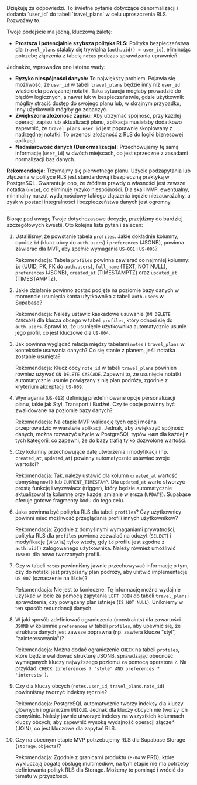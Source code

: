 <pytania>
Dziękuję za odpowiedzi. To świetne pytanie dotyczące denormalizacji i dodania `user_id` do tabeli `travel_plans` w celu uproszczenia RLS. Rozważmy to.

Twoje podejście ma jedną, kluczową zaletę:
*   **Prostsza i potencjalnie szybsza polityka RLS:** Polityka bezpieczeństwa dla `travel_plans` stałaby się trywialna (`auth.uid() = user_id`), eliminując potrzebę złączenia z tabelą `notes` podczas sprawdzania uprawnień.

Jednakże, wprowadza ono istotne wady:
*   **Ryzyko niespójności danych:** To największy problem. Pojawia się możliwość, że `user_id` w tabeli `travel_plans` będzie inny niż `user_id` właściciela powiązanej notatki. Taka sytuacja mogłaby prowadzić do błędów logicznych, a nawet luk w bezpieczeństwie, gdzie użytkownik mógłby stracić dostęp do swojego planu lub, w skrajnym przypadku, inny użytkownik mógłby go zobaczyć.
*   **Zwiększona złożoność zapisu:** Aby utrzymać spójność, przy każdej operacji zapisu lub aktualizacji planu, aplikacja musiałaby dodatkowo zapewnić, że `travel_plans.user_id` jest poprawnie skopiowany z nadrzędnej notatki. To przenosi złożoność z RLS do logiki biznesowej aplikacji.
*   **Nadmiarowość danych (Denormalizacja):** Przechowujemy tę samą informację (`user_id`) w dwóch miejscach, co jest sprzeczne z zasadami normalizacji baz danych.

**Rekomendacja:** Trzymajmy się pierwotnego planu. Użycie podzapytania lub złączenia w polityce RLS jest standardową i bezpieczną praktyką w PostgreSQL. Gwarantuje ono, że źródłem prawdy o własności jest zawsze notatka (`note`), co eliminuje ryzyko niespójności. Dla skali MVP, ewentualny, minimalny narzut wydajnościowy takiego złączenia będzie niezauważalny, a zysk w postaci integralności i bezpieczeństwa danych jest ogromny.

---

Biorąc pod uwagę Twoje dotychczasowe decyzje, przejdźmy do bardziej szczegółowych kwestii. Oto kolejna lista pytań i zaleceń:

1.  Ustaliliśmy, że powstanie tabela `profiles`. Jakie dokładnie kolumny, oprócz `id` (klucz obcy do `auth.users`) i `preferences` (JSONB), powinna zawierać dla MVP, aby spełnić wymagania `US-001` i `US-005`?

    Rekomendacja: Tabela `profiles` powinna zawierać co najmniej kolumny: `id` (UUID, PK, FK do `auth.users`), `full_name` (TEXT, NOT NULL), `preferences` (JSONB), `created_at` (TIMESTAMPTZ) oraz `updated_at` (TIMESTAMPTZ).

2.  Jakie działanie powinno zostać podjęte na poziomie bazy danych w momencie usunięcia konta użytkownika z tabeli `auth.users` w Supabase?

    Rekomendacja: Należy ustawić kaskadowe usuwanie (`ON DELETE CASCADE`) dla klucza obcego w tabeli `profiles`, który odnosi się do `auth.users`. Sprawi to, że usunięcie użytkownika automatycznie usunie jego profil, co jest kluczowe dla `US-004`.

3.  Jak powinna wyglądać relacja między tabelami `notes` i `travel_plans` w kontekście usuwania danych? Co się stanie z planem, jeśli notatka zostanie usunięta?

    Rekomendacja: Klucz obcy `note_id` w tabeli `travel_plans` powinien również używać `ON DELETE CASCADE`. Zapewni to, że usunięcie notatki automatycznie usunie powiązany z nią plan podróży, zgodnie z kryterium akceptacji `US-009`.

4.  Wymagania (`US-012`) definiują predefiniowane opcje personalizacji planu, takie jak Styl, Transport i Budżet. Czy te opcje powinny być zwalidowane na poziomie bazy danych?

    Rekomendacja: Na etapie MVP walidację tych opcji można przeprowadzić w warstwie aplikacji. Jednak, aby zwiększyć spójność danych, można rozważyć użycie w PostgreSQL typów `ENUM` dla każdej z tych kategorii, co zapewni, że do bazy trafią tylko dozwolone wartości.

5.  Czy kolumny przechowujące datę utworzenia i modyfikacji (np. `created_at`, `updated_at`) powinny automatycznie ustawiać swoje wartości?

    Rekomendacja: Tak, należy ustawić dla kolumn `created_at` wartość domyślną `now()` lub `CURRENT_TIMESTAMP`. Dla `updated_at` warto stworzyć prostą funkcję i wyzwalacz (trigger), który będzie automatycznie aktualizował tę kolumnę przy każdej zmianie wiersza (`UPDATE`). Supabase oferuje gotowe fragmenty kodu do tego celu.

6.  Jaka powinna być polityka RLS dla tabeli `profiles`? Czy użytkownicy powinni mieć możliwość przeglądania profili innych użytkowników?

    Rekomendacja: Zgodnie z domyślnymi wymaganiami prywatności, polityka RLS dla `profiles` powinna zezwalać na odczyt (`SELECT`) i modyfikację (`UPDATE`) tylko wtedy, gdy `id` profilu jest zgodne z `auth.uid()` zalogowanego użytkownika. Należy również umożliwić `INSERT` dla nowo tworzonych profili.

7.  Czy w tabeli `notes` powinniśmy jawnie przechowywać informację o tym, czy do notatki jest przypisany plan podróży, aby ułatwić implementację `US-007` (oznaczenie na liście)?

    Rekomendacja: Nie jest to konieczne. Tę informację można wydajnie uzyskać w locie za pomocą zapytania `LEFT JOIN` do tabeli `travel_plans` i sprawdzenia, czy powiązany plan istnieje (`IS NOT NULL`). Unikniemy w ten sposób redundancji danych.

8.  W jaki sposób zdefiniować ograniczenia (constraints) dla zawartości `JSONB` w kolumnie `preferences` w tabeli `profiles`, aby upewnić się, że struktura danych jest zawsze poprawna (np. zawiera klucze "styl", "zainteresowania")?

    Rekomendacja: Można dodać ograniczenie `CHECK` na tabeli `profiles`, które będzie walidować strukturę JSONB, sprawdzając obecność wymaganych kluczy najwyższego poziomu za pomocą operatora `?`. Na przykład: `CHECK (preferences ? 'style' AND preferences ? 'interests')`.

9.  Czy dla kluczy obcych (`notes.user_id`, `travel_plans.note_id`) powinniśmy tworzyć indeksy ręcznie?

    Rekomendacja: PostgreSQL automatycznie tworzy indeksy dla kluczy głównych i ograniczeń `UNIQUE`. Jednak dla kluczy obcych nie tworzy ich domyślnie. Należy jawnie utworzyć indeksy na wszystkich kolumnach kluczy obcych, aby zapewnić wysoką wydajność operacji złączeń (JOIN), co jest kluczowe dla zapytań RLS.

10. Czy na obecnym etapie MVP potrzebujemy RLS dla Supabase Storage (`storage.objects`)?

    Rekomendacja: Zgodnie z granicami produktu (`F-04` w PRD), które wykluczają bogatą obsługę multimediów, na tym etapie nie ma potrzeby definiowania polityk RLS dla Storage. Możemy to pominąć i wrócić do tematu w przyszłości.
</pytania>